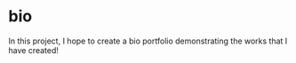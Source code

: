 # bio

In this project, I hope to create a bio portfolio demonstrating the works that I have created!  